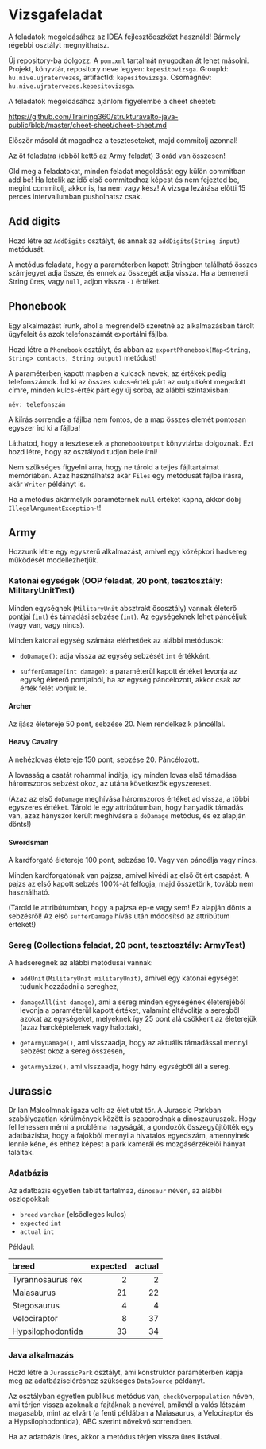 # Vizsgafeladat

A feladatok megoldásához az IDEA fejlesztőeszközt használd!
Bármely régebbi osztályt megnyithatsz.

Új repository-ba dolgozz. A `pom.xml` tartalmát nyugodtan át lehet másolni.
Projekt, könyvtár, repository neve legyen: `kepesitovizsga`.
GroupId: `hu.nive.ujratervezes`, artifactId: `kepesitovizsga`. Csomagnév: `hu.nive.ujratervezes.kepesitovizsga`.

A feladatok megoldásához ajánlom figyelembe a cheet sheetet:

https://github.com/Training360/strukturavalto-java-public/blob/master/cheet-sheet/cheet-sheet.md

Először másold át magadhoz a teszteseteket, majd commitolj azonnal!

Az öt feladatra (ebből kettő az Army feladat) 3 órád van összesen!

Old meg a feladatokat, minden feladat megoldását egy külön commitban
add be!
Ha letelik az idő első commitodhoz képest és nem fejezted be, megint commitolj, akkor is,
ha nem vagy kész! A vizsga lezárása előtti 15 perces intervallumban pusholhatsz csak.

## Add digits

Hozd létre az `AddDigits` osztályt, és annak az `addDigits(String input)` metódusát.

A metódus feladata, hogy a paraméterben kapott Stringben található összes számjegyet adja össze, és ennek az összegét adja vissza.
Ha a bemeneti String üres, vagy `null`, adjon vissza `-1` értéket.

## Phonebook

Egy alkalmazást írunk, ahol a megrendelő szeretné az alkalmazásban tárolt ügyfeleit és azok telefonszámát exportálni fájlba.

Hozd létre a `Phonebook` osztályt, és abban az `exportPhonebook(Map<String, String> contacts, String output)` metódust!

A paraméterben kapott mapben a kulcsok nevek, az értékek pedig telefonszámok.
Írd ki az összes kulcs-érték párt az outputként megadott címre, minden kulcs-érték párt egy új sorba, az alábbi szintaxisban:

`név: telefonszám`

A kiírás sorrendje a fájlba nem fontos, de a map összes elemét pontosan egyszer írd ki a fájlba!

Láthatod, hogy a tesztesetek a `phonebookOutput` könyvtárba dolgoznak. Ezt hozd létre, hogy az
osztályod tudjon bele írni!

Nem szükséges figyelni arra, hogy ne tárold a teljes fájltartalmat memóriában. Azaz
használhatsz akár `Files` egy metódusát fájlba írásra, akár `Writer` példányt is.

Ha a metódus akármelyik paraméternek `null` értéket kapna, akkor dobj `IllegalArgumentException`-t!


## Army

Hozzunk létre egy egyszerű alkalmazást, amivel egy középkori hadsereg működését modellezhetjük.

### Katonai egységek (OOP feladat, 20 pont, tesztosztály: MilitaryUnitTest)

Minden egységnek (`MilitaryUnit` absztrakt ősosztály) vannak életerő pontjai (`int`) és támadási sebzése (`int`). Az egységeknek lehet páncéljuk
(vagy van, vagy nincs).

Minden katonai egység számára elérhetőek az alábbi metódusok:

- `doDamage()`: adja vissza az egység sebzését `int` értékként.

- `sufferDamage(int damage)`: a paraméterül kapott értéket levonja az egység életerő pontjaiból,
  ha az egység páncélozott, akkor csak az érték felét vonjuk le.

#### Archer

Az íjász életereje 50 pont, sebzése 20.
Nem rendelkezik páncéllal.

#### Heavy Cavalry

A nehézlovas életereje 150 pont, sebzése 20.
Páncélozott.

A lovasság a csatát rohammal indítja,
így minden lovas első támadása háromszoros sebzést okoz,
az utána következők egyszereset.

(Azaz az első `doDamage` meghívása háromszoros értéket ad vissza, a többi egyszeres értéket.
Tárold le egy attribútumban, hogy hanyadik támadás van, azaz hányszor került meghívásra a `doDamage`
metódus, és ez alapján dönts!)

#### Swordsman

A kardforgató életereje 100 pont, sebzése 10.
Vagy van páncélja vagy nincs.

Minden kardforgatónak van pajzsa, amivel kivédi az első őt ért csapást.
A pajzs az első kapott sebzés 100%-át felfogja, majd összetörik, tovább nem használható.

(Tárold le attribútumban, hogy a pajzsa ép-e vagy sem! Ez alapján dönts a sebzésről!
Az első `sufferDamage` hívás után módosítsd az attribútum értékét!)

### Sereg (Collections feladat, 20 pont, tesztosztály: ArmyTest)

A hadseregnek az alábbi metódusai vannak:

- `addUnit(MilitaryUnit militaryUnit)`, amivel egy katonai egységet tudunk hozzáadni a sereghez,

- `damageAll(int damage)`, ami a sereg minden egységének életerejéből levonja a paraméterül kapott értéket,
  valamint eltávolítja a seregből azokat az egységeket, melyeknek így 25 pont alá csökkent az életerejük
  (azaz harcképtelenek vagy halottak),

- `getArmyDamage()`, ami visszaadja, hogy az aktuális támadással mennyi sebzést okoz a sereg összesen,

- `getArmySize()`, ami visszaadja, hogy hány egységből áll a sereg.

## Jurassic

Dr Ian Malcolmnak igaza volt: az élet utat tör. A Jurassic Parkban szabályozatlan körülmények között is szaporodnak a
dinoszauruszok. Hogy fel lehessen mérni a probléma nagyságát, a gondozók összegyűjtötték egy adatbázisba, hogy a fajokból
mennyi a hivatalos egyedszám, amennyinek lennie kéne, és ehhez képest a park kamerái és mozgásérzékelői hányat találtak.

### Adatbázis

Az adatbázis egyetlen táblát tartalmaz, `dinosaur` néven, az alábbi oszlopokkal:

- `breed` `varchar` (elsődleges kulcs)
- `expected` `int`
- `actual` `int`

Például:

| breed             | expected        | actual |
|:------------------|----------------:|-------:|
| Tyrannosaurus rex |               2 |      2 |
| Maiasaurus        |              21 |     22 |
| Stegosaurus       |               4 |      4 |
| Velociraptor      |               8 |     37 |
| Hypsilophodontida |              33 |     34 |

### Java alkalmazás

Hozd létre a `JurassicPark` osztályt, ami konstruktor paraméterben kapja meg az adatbáziseléréshez szükséges `DataSource` példányt.

Az osztályban egyetlen publikus metódus van, `checkOverpopulation` néven, ami térjen vissza azoknak a fajtáknak a nevével,
amiknél a valós létszám magasabb, mint az elvárt (a fenti példában a Maiasaurus, a Velociraptor és a Hypsilophodontida), ABC szerint növekvő sorrendben.

Ha az adatbázis üres, akkor a metódus térjen vissza üres listával.
